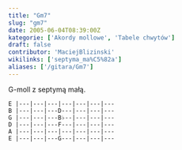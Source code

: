 ```yaml
---
title: "Gm7"
slug: "gm7"
date: 2005-06-04T08:39:00Z
kategorie: ['Akordy mollowe', 'Tabele chwytów']
draft: false
contributor: 'MaciejBlizinski'
wikilinks: ['septyma_ma%C5%82a']
aliases: ['/gitara/Gm7']
---
```

G-moll z septymą małą<!-- link nie odnosił się do niczego: 'Gm7' ('content/parked/tabele-chwytow/Gm7.md') links to 'septyma_mała' ('content/parked/tabele-chwytow/septyma_mała.md') and that does not exist -->.


```
E |---|---|---|---|---|---|---
B |---|---|---D---|---|---|---
G |---|---|---B♭--|---|---|---
D |---|---|---F---|---|---|---
A |---|---|---|---|---|---|---
E |---|---|---G---|---|---|---
```



